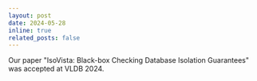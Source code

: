 ```yaml
---
layout: post
date: 2024-05-28
inline: true
related_posts: false
---
```


Our  paper "IsoVista: Black-box Checking Database Isolation Guarantees" was accepted at VLDB 2024.
